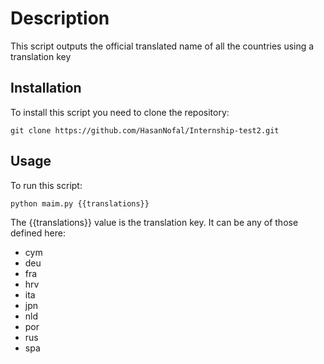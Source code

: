 # Description
This script outputs the official translated name of all the countries using a translation key
## Installation
To install this script you need to clone the repository:
```
git clone https://github.com/HasanNofal/Internship-test2.git
```
## Usage
To run this script:
```
python maim.py {{translations}}
```
The {{translations}} value is the translation key. It can be any of those defined here:
- cym
- deu
- fra
- hrv
- ita
- jpn
- nld
- por
- rus
- spa